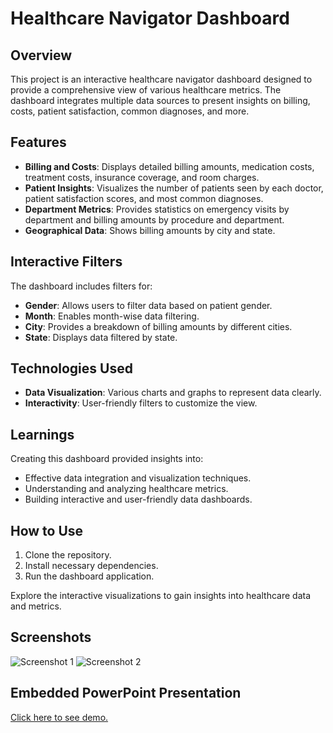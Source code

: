 
<!DOCTYPE html>
<html lang="en">
<head>
    <meta charset="UTF-8">
    <meta name="viewport" content="width=device-width, initial-scale=1.0">
</head>
<body>
    <h1>Healthcare Navigator Dashboard</h1>
    <h2>Overview</h2>
    <p>This project is an interactive healthcare navigator dashboard designed to provide a comprehensive view of various healthcare metrics. The dashboard integrates multiple data sources to present insights on billing, costs, patient satisfaction, common diagnoses, and more.</p>
    <h2>Features</h2>
    <ul>
        <li><strong>Billing and Costs</strong>: Displays detailed billing amounts, medication costs, treatment costs, insurance coverage, and room charges.</li>
        <li><strong>Patient Insights</strong>: Visualizes the number of patients seen by each doctor, patient satisfaction scores, and most common diagnoses.</li>
        <li><strong>Department Metrics</strong>: Provides statistics on emergency visits by department and billing amounts by procedure and department.</li>
        <li><strong>Geographical Data</strong>: Shows billing amounts by city and state.</li>
    </ul>
    <h2>Interactive Filters</h2>
    <p>The dashboard includes filters for:</p>
    <ul>
        <li><strong>Gender</strong>: Allows users to filter data based on patient gender.</li>
        <li><strong>Month</strong>: Enables month-wise data filtering.</li>
        <li><strong>City</strong>: Provides a breakdown of billing amounts by different cities.</li>
        <li><strong>State</strong>: Displays data filtered by state.</li>
    </ul>
    <h2>Technologies Used</h2>
    <ul>
        <li><strong>Data Visualization</strong>: Various charts and graphs to represent data clearly.</li>
        <li><strong>Interactivity</strong>: User-friendly filters to customize the view.</li>
    </ul>
    <h2>Learnings</h2>
    <p>Creating this dashboard provided insights into:</p>
    <ul>
        <li>Effective data integration and visualization techniques.</li>
        <li>Understanding and analyzing healthcare metrics.</li>
        <li>Building interactive and user-friendly data dashboards.</li>
    </ul>
    <h2>How to Use</h2>
    <ol>
        <li>Clone the repository.</li>
        <li>Install necessary dependencies.</li>
        <li>Run the dashboard application.</li>
    </ol>
    <p>Explore the interactive visualizations to gain insights into healthcare data and metrics.</p>
    <h2>Screenshots</h2>
    <img src="https://drive.google.com/uc?id=1VPbfYfx5DAONPywO5GU7ToxZZxTBHX6z" alt="Screenshot 1">
    <img src="https://drive.google.com/uc?id=1x9bnQfR9PhZLNF_C7zfUyoHqB6Bh7dIY" alt="Screenshot 2">
    <h2>Embedded PowerPoint Presentation</h2>
<a href="https://docs.google.com/presentation/d/17SB9NgSPgpY2ii_5sraxKpDs9tagrICU/edit?usp=drive_link" target="_blank">
    Click here to see demo.
</a> 


</body>
</html>
